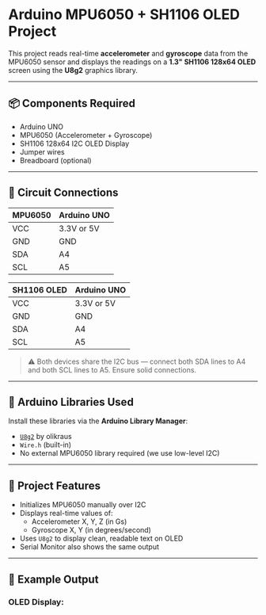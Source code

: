 # Arduino MPU6050 + SH1106 OLED Project

This project reads real-time **accelerometer** and **gyroscope** data from the MPU6050 sensor and displays the readings on a **1.3" SH1106 128x64 OLED** screen using the **U8g2** graphics library.

---

## 📦 Components Required

- Arduino UNO
- MPU6050 (Accelerometer + Gyroscope)
- SH1106 128x64 I2C OLED Display
- Jumper wires
- Breadboard (optional)

---

## 🔌 Circuit Connections

| **MPU6050** | Arduino UNO |
|-------------|-------------|
| VCC         | 3.3V or 5V  |
| GND         | GND         |
| SDA         | A4          |
| SCL         | A5          |

| **SH1106 OLED** | Arduino UNO |
|------------------|-------------|
| VCC              | 3.3V or 5V  |
| GND              | GND         |
| SDA              | A4          |
| SCL              | A5          |

> ⚠️ Both devices share the I2C bus — connect both SDA lines to A4 and both SCL lines to A5. Ensure solid connections.

---

## 🧰 Arduino Libraries Used

Install these libraries via the **Arduino Library Manager**:

- [`U8g2`](https://github.com/olikraus/u8g2) by olikraus
- `Wire.h` (built-in)
- No external MPU6050 library required (we use low-level I2C)

---

## 🧠 Project Features

- Initializes MPU6050 manually over I2C
- Displays real-time values of:
  - Accelerometer X, Y, Z (in Gs)
  - Gyroscope X, Y (in degrees/second)
- Uses `U8g2` to display clean, readable text on OLED
- Serial Monitor also shows the same output

---

## 🧪 Example Output

### OLED Display:
